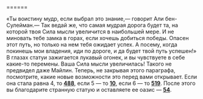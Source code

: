 ======

«Ты воистину мудр, если выбрал это знание,— говорит Али бен-Сулейман.— Так ведай же, что самая мудрая дорога будет та, на которой твоя Сила мысли увеличится в наибольшей мере. И не миновать тебе замка в горах, если хочешь добиться победы. Опасен этот путь, но только на нем тебя ожидает успех. А посему, когда покинешь мои владения, иди по дороге, и да будет твой путь успешен!» В глазах статуи зажигается лукавый огонек, и вы чувствуете в себе какие-то перемены. Ваша Сила мысли увеличилась! Такого не предвидел даже Майлин. Теперь, не закрывая этого параграфа, посмотрите, какие новые возможности это перед вами открывает. Если она стала равна 4, то [**488**](#n_488), если 5 — то [**10**](#n_10), если 6 — то [**519**](#n_519). После этого вы благодарите странную статую и оставляете ее оазис — [**54**](#n_54).

